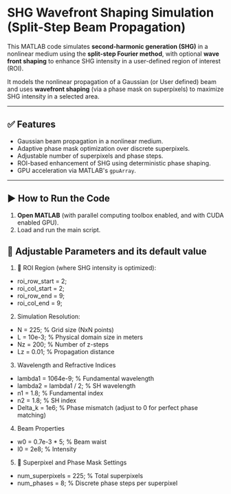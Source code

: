 
# SHG Wavefront Shaping Simulation (Split-Step Beam Propagation)

This MATLAB code simulates **second-harmonic generation (SHG)** in a nonlinear medium using the **split-step Fourier method**, with optional **wave front shaping** to enhance SHG intensity in a user-defined region of interest (ROI).

It models the nonlinear propagation of a Gaussian (or User defined) beam and uses **wavefront shaping** (via a phase mask on superpixels) to maximize SHG intensity in a selected area.

---

## ✅ Features

- Gaussian beam propagation in a nonlinear medium.
- Adaptive phase mask optimization over discrete superpixels.
- Adjustable number of superpixels and phase steps.
- ROI-based enhancement of SHG using deterministic phase shaping.
- GPU acceleration via MATLAB's `gpuArray`.

---

## ▶️ How to Run the Code

1. **Open MATLAB** (with parallel computing toolbox enabled, and with CUDA enabled GPU).
2. Load and run the main script.

## 🔧 Adjustable Parameters and its default value

1. 🔲 ROI Region (where SHG intensity is optimized):
- roi_row_start = 2;
- roi_col_start = 2;
- roi_row_end   = 9;
- roi_col_end   = 9;

2. Simulation Resolution:
- N    = 225;       % Grid size (NxN points)
- L    = 10e-3;     % Physical domain size in meters
- Nz   = 200;       % Number of z-steps
- Lz   = 0.01;      % Propagation distance

3. Wavelength and Refractive Indices
- lambda1 = 1064e-9;         % Fundamental wavelength
- lambda2 = lambda1 / 2;     % SH wavelength
- n1 = 1.8;                  % Fundamental index
- n2 = 1.8;                  % SH index
- Delta_k = 1e6;             % Phase mismatch (adjust to 0 for perfect phase matching)

4. Beam Properties
- w0 = 0.7e-3 * 5;           % Beam waist
- I0 = 2e8;                  % Intensity

5. 📏 Superpixel and Phase Mask Settings
- num_superpixels = 225;     % Total superpixels
- num_phases = 8;            % Discrete phase steps per superpixel


